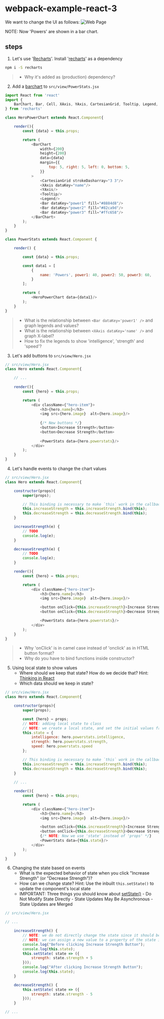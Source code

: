 # webpack-example-react-3

We want to change the UI as follows:
![Web Page](./new_hero.png)

NOTE: Now 'Powers' are shown in a bar chart.

## steps



1. Let's use '[Recharts](http://recharts.org/en-US/)'. Install '[recharts](https://github.com/recharts/recharts)' as a dependency
```bash
npm i -S recharts
```
>- Why it's added as (production) dependency?

2. Add a [barchart](http://recharts.org/en-US/examples/SimpleBarChart) to `src/view/PowerStats.jsx`
```javascript
import React from 'react'
import {
    BarChart, Bar, Cell, XAxis, YAxis, CartesianGrid, Tooltip, Legend,
} from 'recharts'

class HeroPowerChart extends React.Component{

    render(){
        const {data} = this.props;

        return (
            <BarChart
                width={200}
                height={200}
                data={data}
                margin={{
                    top: 5, right: 5, left: 0, bottom: 5,
                }}
            >
                <CartesianGrid strokeDasharray="3 3"/>
                <XAxis dataKey="name"/>
                <YAxis/>
                <Tooltip/>
                <Legend/>
                <Bar dataKey="power1" fill="#8884d8"/>
                <Bar dataKey="power2" fill="#82ca9d"/>
                <Bar dataKey="power3" fill="#ffc658"/>
            </BarChart>
        );
    }
}
```

```javascript
class PowerStats extends React.Component {

    render() {

        const {data} = this.props;

        const data1 = [
            {
                name: 'Powers', power1: 40, power2: 50, power3: 60,
            }
        ];

        return (
            <HeroPowerChart data={data1}/>
        );
    }
}
```

>- What is the relationship between `<Bar dataKey='power1' />` and graph legends and values?
>- What is the relationship between `<XAxis dataKey='name' />` and graph X-label?
>- How to fix the legends to show 'intelligence', 'strength' and 'speed'?

3. Let's add buttons to `src/view/Hero.jsx`
```javascript
// src/view/Hero.jsx
class Hero extends React.Component{

    // ...
    
    render(){
        const {hero} = this.props;

        return (
            <div className={"hero-item"}>
                <h3>{hero.name}</h3>
                <img src={hero.image}  alt={hero.image}/>
                
                {/* New buttons */}
                <button>Increase Strength</button>
                <button>Decrease Strength</button>
                
                <PowerStats data={hero.powerstats}/>
            </div>
        );
    }
}
```

4. Let's handle events to change the chart values
```javascript
// src/view/Hero.jsx
class Hero extends React.Component{

    constructor(props){
        super(props);

        // This binding is necessary to make `this` work in the callback
        this.increaseStrength = this.increaseStrength.bind(this);
        this.decreaseStrength = this.decreaseStrength.bind(this);
    }

    increaseStrength(e) {
        // TODO
        console.log(e);
    }

    decreaseStrength(e) {
        // TODO
        console.log(e);
    }

    render(){
        const {hero} = this.props;

        return (
            <div className={"hero-item"}>
                <h3>{hero.name}</h3>
                <img src={hero.image}  alt={hero.image}/>

                <button onClick={this.increaseStrength}>Increase Strength</button>
                <button onClick={this.decreaseStrength}>Decrease Strength</button>

                <PowerStats data={hero.powerstats}/>
            </div>
        );
    }
}
```
>- Why 'onClick' is in camel case instead of 'onclick' as in HTML button format?
>- Why do you have to bind functions inside constructor?

5. Using local state to show values
    - Where should we keep that state? How do we decide that? Hint: [Thinking in React](https://reactjs.org/docs/thinking-in-react.html)
    - Which data should we keep in state?

```javascript
// src/view/Hero.jsx
class Hero extends React.Component{

    constructor(props){
        super(props);

        const {hero} = props;
        // NOTE: adding local state to class
        // NOTE: we create a local state, and set the initial values from 'props'
        this.state = {
            intelligence: hero.powerstats.intelligence,
            strength: hero.powerstats.strength,
            speed: hero.powerstats.speed
        };

        // This binding is necessary to make `this` work in the callback
        this.increaseStrength = this.increaseStrength.bind(this);
        this.decreaseStrength = this.decreaseStrength.bind(this);
    }
    
    // ...

    render(){
        const {hero} = this.props;

        return (
            <div className={"hero-item"}>
                <h3>{hero.name}</h3>
                <img src={hero.image}  alt={hero.image}/>

                <button onClick={this.increaseStrength}>Increase Strength</button>
                <button onClick={this.decreaseStrength}>Decrease Strength</button>
                {/* NOTE: Now we use 'state' instead of 'props' */}
                <PowerStats data={this.state}/>
            </div>
        );
    }
}
```

6. Changing the state based on events
    - What is the expected behavior of state when you click "Increase Strength" (or "Decrease Strength")?
    - How can we change state? Hint: Use the inbuilt `this.setState()` to update the component's local state
    - IMPORTANT: Three things you should know about [setState()](https://reactjs.org/docs/state-and-lifecycle.html#using-state-correctly)
           - Do Not Modify State Directly 
           - State Updates May Be Asynchronous
           - State Updates are Merged

```javascript
// src/view/Hero.jsx

// ...

    increaseStrength() {
        // NOTE: we do not directly change the state since it should be immutable
        // NOTE: we can assign a new value to a property of the state instead of replacing whole state!
        console.log("Before clicking Increase Strength Button");
        console.log(this.state);
        this.setState( state => ({
            strength: state.strength + 5
        }));
        console.log("After clicking Increase Strength Button");
        console.log(this.state);
    }

    decreaseStrength() {
        this.setState( state => ({
            strength: state.strength - 5
        }));
    }

// ...

```
